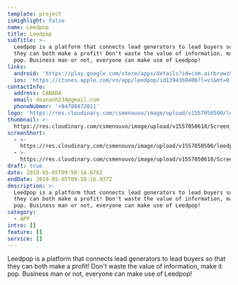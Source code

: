 ```yaml
---
template: project
isHighlight: false
name: Leedpop
title: Leedpop
subTitle: >-
  Leedpop is a platform that connects lead generators to lead buyers so that
  they can both make a profit! Don't waste the value of information, make it
  pop. Business man or not, everyone can make use of Leedpop!
links:
  android: 'https://play.google.com/store/apps/details?id=com.airbrowz&hl=en'
  ios: 'https://itunes.apple.com/vn/app/leedpop/id1394360406?l=vi&mt=8'
contactInfo:
  address: CANADA
  email: doananh234@gmail.com
  phoneNubmer: '+84789472011'
logo: 'https://res.cloudinary.com/csmenouvo/image/upload/v1557050500/leedpoplogo.jpg'
thumbnail: >-
  https://res.cloudinary.com/csmenouvo/image/upload/v1557050618/Screen_Shot_2019-05-05_at_5.03.17_PM.png
screenShort:
  - >-
    https://res.cloudinary.com/csmenouvo/image/upload/v1557050500/leedpoplogo.jpg
  - >-
    https://res.cloudinary.com/csmenouvo/image/upload/v1557050618/Screen_Shot_2019-05-05_at_5.03.17_PM.png
draft: true
date: 2019-05-05T09:58:16.876Z
endDate: 2019-05-05T09:58:16.937Z
description: >-
  Leedpop is a platform that connects lead generators to lead buyers so that
  they can both make a profit! Don't waste the value of information, make it
  pop. Business man or not, everyone can make use of Leedpop!
category:
  - APP
intro: []
feature: []
service: []
---
```

Leedpop is a platform that connects lead generators to lead buyers so that they can both make a profit! Don't waste the value of information, make it pop. Business man or not, everyone can make use of Leedpop!
